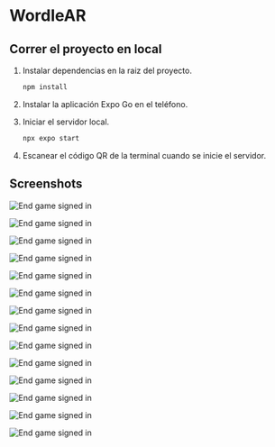 # WordleAR

## Correr el proyecto en local

1. Instalar dependencias en la raiz del proyecto.

    ```bash
    npm install
    ```

2. Instalar la aplicación Expo Go en el teléfono.

3. Iniciar el servidor local.

    ```bash
    npx expo start
    ```

4. Escanear el código QR de la terminal cuando se inicie el servidor.

## Screenshots

![End game signed in](./screenshots/IndexSignedOut.jpeg)

![End game signed in](./screenshots/GameSignedOut.jpeg)

![End game signed in](./screenshots/HowToPlay.jpeg)

![End game signed in](./screenshots/PlayingSignedOut.jpeg)

![End game signed in](./screenshots/PlayingSignedOutWin.jpeg)

![End game signed in](./screenshots/EndGameSignedOut.jpeg)

![End game signed in](./screenshots/Login.jpeg)

![End game signed in](./screenshots/Register.jpeg)

![End game signed in](./screenshots/RegisterMailVerification.jpeg)

![End game signed in](./screenshots/IndexSignedIn.jpeg)

![End game signed in](./screenshots/PlayingSignedIn.jpeg)

![End game signed in](./screenshots/PlayingSignedInHints.jpeg)

![End game signed in](./screenshots/EndGameSignedIn.jpeg)

![End game signed in](./screenshots/ShareGame.jpeg)
